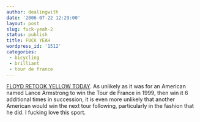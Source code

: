 ```yaml
---
author: dealingwith
date: '2006-07-22 12:29:00'
layout: post
slug: fuck-yeah-2
status: publish
title: FUCK YEAH
wordpress_id: '1512'
categories:
 - bicycling
 - brilliant
 - tour de france
---
```


[FLOYD RETOOK YELLOW TODAY][1]. As unlikely as it was for an American named
Lance Armstrong to win the Tour de France in 1999, then win it 6 additional
times in succession, it is even more unlikely that another American would win
the next tour following, particularly in the fashion that he did. I fucking
love this sport.

   [1]: http://velonews.com/tour2006/details/articles/10536.0.html

